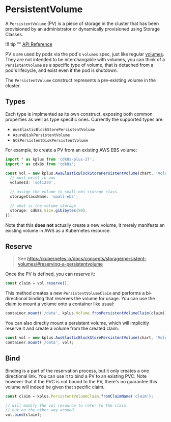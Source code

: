 # PersistentVolume

A `PersistentVolume` (PV) is a piece of storage in the cluster that has been provisioned by an administrator or dynamically provisioned using Storage Classes.

!!! tip ""
    [API Reference](../../reference/cdk8s-plus-27/typescript.md#persistent-volume)

PV's are used by pods via the pod's `volumes` spec, just like regular [volumes](./volume.md).
They are not intended to be interchangable with volumes, you can think of a `PersistentVolume`
as a specific type of volume, that is detached from a pod's lifecycle, and exist even if the pod is shutdown.

The `PersistentVolume` construct represents a pre-existing volume in the cluster.

## Types

Each type is implmented as its own construct, exposing both common properties as well as type
specific ones. Currently the supported types are:

- `AwsElasticBlockStorePersistentVolume`
- `AzureDiskPersistentVolume`
- `GCEPersistentDiskPersistentVolume`

For example, to create a PV from an existing AWS EBS volume:

```ts
import * as kplus from 'cdk8s-plus-27';
import * as cdk8s from 'cdk8s';

const vol = new kplus.AwsElasticBlockStorePersistentVolume(chart, 'Volume', {
  // must exist in aws
  volumeId: 'vol1234',

  // assign the volume to small-ebs storage class
  storageClassName: 'small-ebs',

  // what is the volume storage
  storage: cdk8s.Size.gibibytes(50),
});
```

Note that this **does not** actually create a new volume, it merely manifests an existing
volume in AWS as a Kubernetes resource.

## Reserve

> See https://kubernetes.io/docs/concepts/storage/persistent-volumes/#reserving-a-persistentvolume

Once the PV is defined, you can reserve it:

```ts
const claim = vol.reserve();
```

This method creates a new `PersistentVolumeClaim` and performs a
bi-directional binding that reserves the volume for usage.
You can use the claim to mount a volume onto a container like usual:

```ts
container.mount('/data', kplus.Volume.fromPersistentVolumeClaim(claim));
```

You can also directly mount a persistent volume, which will implicitly reserve it
and create a volume from the created claim:

```ts
const vol = new kplus.AwsElasticBlockStorePersistentVolume(chart, 'Volume', { volumeId: 'vol1234' });
container.mount('/data', vol);
```

## Bind

Binding is a part of the reservation process, but it only creates a one directional link.
You can use it to bind a PV to an existing PVC. Note however that if the PVC is not bound to the PV,
there's no guarantee this volume will indeed be given that specific claim.

```ts
const claim = kplus.PersistentVolumeClaim.fromClaimName('claim');

// will modify the vol resource to refer to the claim.
// but no the other way around.
vol.bind(claim);
```
